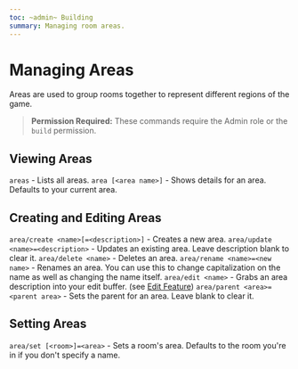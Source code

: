 ```yaml
---
toc: ~admin~ Building
summary: Managing room areas.
---
```

# Managing Areas

Areas are used to group rooms together to represent different regions of the game. 

> **Permission Required:** These commands require the Admin role or the `build` permission.

## Viewing Areas

`areas` - Lists all areas.
`area [<area name>]` - Shows details for an area.  Defaults to your current area.

## Creating and Editing Areas

`area/create <name>[=<description>]` - Creates a new area.
`area/update <name>=<description>` - Updates an existing area.  Leave description blank to clear it.
`area/delete <name>` - Deletes an area.
`area/rename <name>=<new name>` - Renames an area.  You can use this to change capitalization on the name as well as changing the name itself.
`area/edit <name>` - Grabs an area description into your edit buffer. (see [Edit Feature](/help/edit))
`area/parent <area>=<parent area>` - Sets the parent for an area.  Leave blank to clear it.

## Setting Areas

`area/set [<room>]=<area>` - Sets a room's area. Defaults to the room you're in if you don't specify a name.